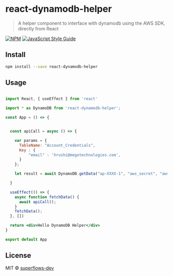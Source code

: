 # react-dynamodb-helper

> A helper component to interface with dynamodb using the AWS SDK, directly from React

[![NPM](https://img.shields.io/npm/v/react-dynamodb-helper.svg)](https://www.npmjs.com/package/react-dynamodb-helper) [![JavaScript Style Guide](https://img.shields.io/badge/code_style-standard-brightgreen.svg)](https://standardjs.com)

## Install

```bash
npm install --save react-dynamodb-helper
```

## Usage

```jsx

import React, { useEffect } from 'react'

import * as DynamoDB from 'react-dynamodb-helper';

const App = () => {


  const apiCall = async () => {

    var params = {
      TableName: "Account_Credentials",
      Key : { 
          "email" : 'hrushi@megotechnologies.com',
      }
    };

    let result = await DynamoDB.getData("ap-XXXX-1", "aws_secret", "aws_access_key", params)

  }

  useEffect(() => {
    async function fetchData() {
      await apiCall();
    }
    fetchData();
  }, [])

  return <div>Hello DynamoDB Helper</div>
}

export default App


```

## License

MIT © [superflows-dev](https://github.com/superflows-dev)
